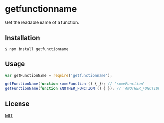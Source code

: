 # getfunctionname

Get the readable name of a function.

## Installation

    $ npm install getfunctionname

## Usage

```javascript
var getFunctionName = require('getfunctionname');

getFunctionName(function someFunction () { }); // 'someFunction'
getFunctionName(function ANOTHER_FUNCTION () { }); // 'ANOTHER_FUNCTION'
```

## License

[MIT](LICENSE)
